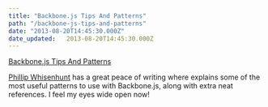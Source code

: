 ```yaml
---
title: "Backbone.js Tips And Patterns"
path: "/backbone-js-tips-and-patterns"
date: "2013-08-20T14:45:30.000Z"
date_updated:   2013-08-20T14:45:30.000Z
---
```


<p><a href="http://coding.smashingmagazine.com/2013/08/09/backbone-js-tips-patterns/" title="Backbone.js Tips And Patterns">Backbone.js Tips And Patterns</a></p><p><a title="Phillip Whisenhunt" href="http://coding.smashingmagazine.com/author/phillip-whisenhunt/?rel=author">Phillip Whisenhunt</a> has a great peace of writing where explains some of the most useful patterns to use with Backbone.js, along with extra neat references. I feel my eyes wide open now!</p>
